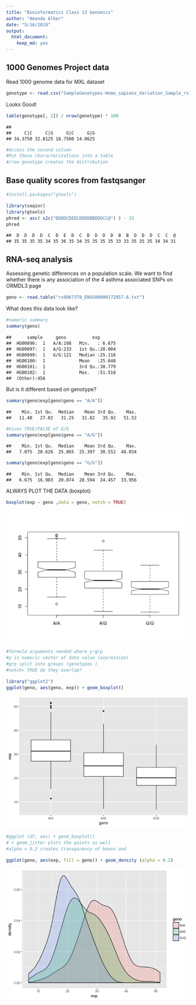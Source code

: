 ```yaml
---
title: "Bioinformatics Class 13 Genomics"
author: "Amanda Alker"
date: "5/16/2018"
output: 
  html_document: 
    keep_md: yes
---
```




## 1000 Genomes Project data

Read 1000 genome data for MXL dataset 


```r
genotype <- read.csv("SampleGenotypes-Homo_sapiens_Variation_Sample_rs12936231.csv")
```

Looks Good!


```r
table(genotype[, 2]) / nrow(genotype) * 100
```

```
## 
##     C|C     C|G     G|C     G|G 
## 34.3750 32.8125 18.7500 14.0625
```

```r
#Access the second column
#Put these characterizations into a table 
#/row genotype creates the distribution
```

## Base quality scores from fastqsanger



```r
#install.packages("gtools")
```


```r
library(seqinr)
library(gtools)
phred <- asc( s2c("DDDDCDEDCDDDDBBDDDCC@") ) - 33
phred 
```

```
##  D  D  D  D  C  D  E  D  C  D  D  D  D  B  B  D  D  D  C  C  @ 
## 35 35 35 35 34 35 36 35 34 35 35 35 35 33 33 35 35 35 34 34 31
```

## RNA-seq analysis 

Assessing genetic differences on a population scale. We want to find whether there is any association of the 4 asthma associated SNPs on ORMDL3 page 


```r
geno <- read.table("rs8067378_ENSG00000172057.6.txt")
```

What does this data look like?


```r
#numeric summary
summary(geno)
```

```
##      sample     geno          exp        
##  HG00096:  1   A/A:108   Min.   : 6.675  
##  HG00097:  1   A/G:233   1st Qu.:20.004  
##  HG00099:  1   G/G:121   Median :25.116  
##  HG00100:  1             Mean   :25.640  
##  HG00101:  1             3rd Qu.:30.779  
##  HG00102:  1             Max.   :51.518  
##  (Other):456
```

But is it different based on genotype? 


```r
summary(geno$exp[geno$geno == "A/A"])
```

```
##    Min. 1st Qu.  Median    Mean 3rd Qu.    Max. 
##   11.40   27.02   31.25   31.82   35.92   51.52
```

```r
#Gives TRUE/FALSE of G/G
summary(geno$exp[geno$geno == "A/G"])
```

```
##    Min. 1st Qu.  Median    Mean 3rd Qu.    Max. 
##   7.075  20.626  25.065  25.397  30.552  48.034
```

```r
summary(geno$exp[geno$geno == "G/G"])
```

```
##    Min. 1st Qu.  Median    Mean 3rd Qu.    Max. 
##   6.675  16.903  20.074  20.594  24.457  33.956
```

ALWAYS PLOT THE DATA (boxplot)


```r
boxplot(exp ~ geno ,data = geno, notch = TRUE)
```

![](class13_files/figure-html/unnamed-chunk-8-1.png)<!-- -->

```r
#formula arguments needed where y~grp
#y is numeric vector of data value (expression)
#grp split into groups (genotypes )
#notch= TRUE do they overlap?
```


```r
library("ggplot2")
ggplot(geno, aes(geno, exp)) + geom_boxplot()
```

![](class13_files/figure-html/unnamed-chunk-9-1.png)<!-- -->

```r
#ggplot (df, aes) + geom_boxplot()
# + geom_jitter plots the points as well
#alpha = 0.2 creates transparency of boxes and 
```


```r
ggplot(geno, aes(exp, fill = geno)) + geom_density (alpha = 0.2)
```

![](class13_files/figure-html/unnamed-chunk-10-1.png)<!-- -->


